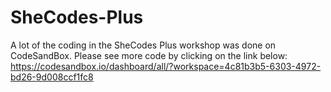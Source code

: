 # SheCodes-Plus


A lot of the coding in the SheCodes Plus workshop was done on CodeSandBox. 
Please see more code by clicking on the link below: 
https://codesandbox.io/dashboard/all/?workspace=4c81b3b5-6303-4972-bd26-9d008ccf1fc8
